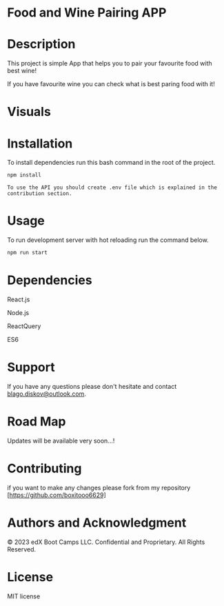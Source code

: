 # Food and Wine Pairing APP


# Description

This project is simple App that helps you to pair your favourite food with best wine! 

If you have favourite wine you can check what is best paring food with it! 

# Visuals


# Installation
To install dependencies run this bash command in the root of the project.

```bash 
npm install
```

```
To use the API you should create .env file which is explained in the contribution section.

```

# Usage 
To run development server with hot reloading run the command below.

```bash 
npm run start
```


# Dependencies

React.js

Node.js

ReactQuery

ES6


# Support

If you have any questions please don't hesitate and contact blago.diskov@outlook.com.

# Road Map

Updates will be available very soon...!

# Contributing

if you want to make any changes please fork from my repository [https://github.com/boxitooo6629]

# Authors and Acknowledgment

© 2023 edX Boot Camps LLC. Confidential and Proprietary. All Rights Reserved.

# License

MIT license